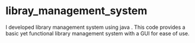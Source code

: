 # libray_management_system
I developed library management system using java . This code provides a basic yet functional library management system with a GUI for ease of use.

